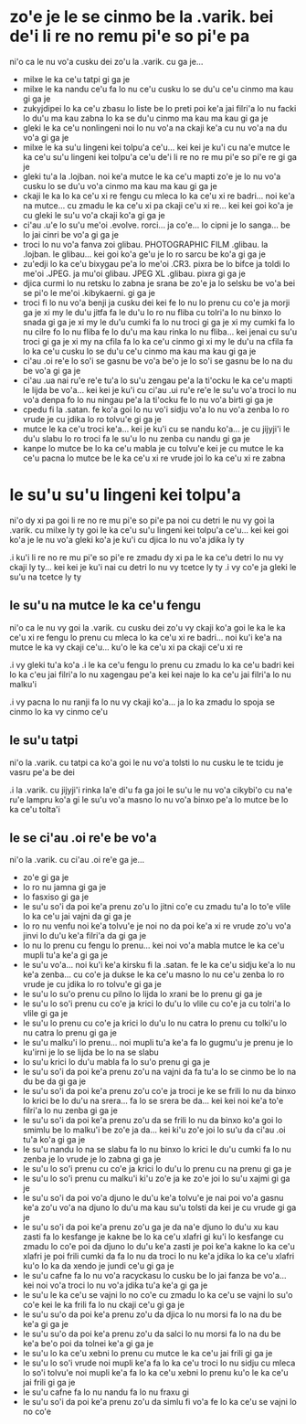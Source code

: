 zo'e je le se cinmo be la .varik. bei de'i li re no remu pi'e so pi'e pa
========================================================================

ni'o ca le nu vo'a cusku dei zo'u la .varik. cu ga je...

* milxe le ka ce'u tatpi gi ga je
* milxe le ka nandu ce'u fa lo nu ce'u cusku lo se du'u ce'u cinmo ma kau gi ga je
* zukyjdipei lo ka ce'u zbasu lo liste be lo preti poi ke'a jai filri'a lo nu facki lo du'u ma kau zabna lo ka se du'u cinmo ma kau ma kau gi ga je
* gleki le ka ce'u nonlingeni noi lo nu vo'a na ckaji ke'a cu nu vo'a na du vo'a gi ga je
* milxe le ka su'u lingeni kei tolpu'a ce'u... kei kei je ku'i cu na'e mutce le ka ce'u su'u lingeni kei tolpu'a ce'u de'i li re no re mu pi'e so pi'e re gi ga je
* gleki tu'a la .lojban. noi ke'a mutce le ka ce'u mapti zo'e je lo nu vo'a cusku lo se du'u vo'a cinmo ma kau ma kau gi ga je
* ckaji le ka lo ka ce'u xi re fengu cu mleca lo ka ce'u xi re badri... noi ke'a na mutce... cu zmadu le ka ce'u xi pa ckaji ce'u xi re... kei kei goi ko'a je cu gleki le su'u vo'a ckaji ko'a gi ga je
* ci'au .u'e lo su'u me'oi .evolve. rorci... ja co'e... lo cipni je lo sanga... be lo jai cinri be vo'a gi ga je
* troci lo nu vo'a fanva zoi glibau. PHOTOGRAPHIC FILM .glibau. la .lojban. le glibau... kei goi ko'a ge'u je lo ro sarcu be ko'a gi ga je
* zu'edji lo ka ce'u bixygau pe'a lo me'oi .CR3. pixra be lo bifce ja toldi lo me'oi .JPEG. ja mu'oi glibau. JPEG XL .glibau. pixra gi ga je
* djica curmi lo nu retsku lo zabna je srana be zo'e ja lo selsku be vo'a bei se pi'o le me'oi .kibykaerni. gi ga je
* troci fi lo nu vo'a benji ja cusku dei kei fe lo nu lo prenu cu co'e ja morji ga je xi my le du'u jitfa fa le du'u lo ro nu fliba cu tolri'a lo nu binxo lo snada gi ga je xi my le du'u cumki fa lo nu troci gi ga je xi my cumki fa lo nu cilre fo lo nu fliba fe lo du'u ma kau rinka lo nu fliba... kei jenai cu su'u troci gi ga je xi my na cfila fa lo ka ce'u cinmo gi xi my le du'u na cfila fa lo ka ce'u cusku lo se du'u ce'u cinmo ma kau ma kau gi ga je
* ci'au .oi re'e lo so'i se gasnu be vo'a be'o je lo so'i se gasnu be lo na du be vo'a gi ga je
* ci'au .ua nai ru'e re'e tu'a lo su'u zengau pe'a la ti'ocku le ka ce'u mapti le lijda be vo'a... kei kei je ku'i cu ci'au .ui ru'e re'e le su'u vo'a troci lo nu vo'a denpa fo lo nu ningau pe'a la ti'ocku fe lo nu vo'a birti gi ga je
* cpedu fi la .satan. fe ko'a goi lo nu vo'i sidju vo'a lo nu vo'a zenba lo ro vrude je cu jdika lo ro tolvu'e gi ga je
* mutce le ka ce'u troci ke'a... kei je ku'i cu se nandu ko'a... je cu jijyji'i le du'u slabu lo ro troci fa le su'u lo nu zenba cu nandu gi ga je
* kanpe lo mutce be lo ka ce'u mabla je cu tolvu'e kei je cu mutce le ka ce'u pacna lo mutce be le ka ce'u xi re vrude joi lo ka ce'u xi re zabna

# le su'u su'u lingeni kei tolpu'a
ni'o dy xi pa goi li re no re mu pi'e so pi'e pa noi cu detri le nu vy goi la .varik. cu milxe ly ty goi le ka ce'u su'u lingeni kei tolpu'a ce'u... kei kei goi ko'a je le nu vo'a gleki ko'a je ku'i cu djica lo nu vo'a jdika ly ty

.i ku'i li re no re mu pi'e so pi'e re zmadu dy xi pa le ka ce'u detri lo nu vy ckaji ly ty... kei kei je ku'i nai cu detri lo nu vy tcetce ly ty  .i vy co'e ja gleki le su'u na tcetce ly ty

## le su'u na mutce le ka ce'u fengu
ni'o ca le nu vy goi la .varik. cu cusku dei zo'u vy ckaji ko'a goi le ka le ka ce'u xi re fengu lo prenu cu mleca lo ka ce'u xi re badri... noi ku'i ke'a na mutce le ka vy ckaji ce'u... ku'o le ka ce'u xi pa ckaji ce'u xi re

.i vy gleki tu'a ko'a  .i le ka ce'u fengu lo prenu cu zmadu lo ka ce'u badri kei lo ka c'eu jai filri'a lo nu xagengau pe'a kei kei naje lo ka ce'u jai filri'a lo nu malku'i

.i vy pacna lo nu ranji fa lo nu vy ckaji ko'a... ja lo ka zmadu lo spoja se cinmo lo ka vy cinmo ce'u

## le su'u tatpi
ni'o la .varik. cu tatpi ca ko'a goi le nu vo'a tolsti lo nu cusku le te tcidu je vasru pe'a be dei

.i la .varik. cu jijyji'i rinka la'e di'u fa ga joi le su'u le nu vo'a cikybi'o cu na'e ru'e lampru ko'a gi le su'u vo'a masno lo nu vo'a binxo pe'a lo mutce be lo ka ce'u tolta'i

## le se ci'au .oi re'e be vo'a
ni'o la .varik. cu ci'au .oi re'e ga je...

* zo'e gi ga je
* lo ro nu jamna gi ga je
* lo fasxiso gi ga je
* le su'u so'i da poi ke'a prenu zo'u lo jitni co'e cu zmadu tu'a lo to'e vlile lo ka ce'u jai vajni da gi ga je
* lo ro nu venfu noi ke'a tolvu'e je noi no da poi ke'a xi re vrude zo'u vo'a jinvi lo du'u ke'a filri'a da gi ga je
* lo nu lo prenu cu fengu lo prenu... kei noi vo'a mabla mutce le ka ce'u mupli tu'a ke'a gi ga je
* le su'u vo'a... noi ku'i ke'a kirsku fi la .satan. fe le ka ce'u sidju ke'a lo nu ke'a zenba... cu co'e ja dukse le ka ce'u masno lo nu ce'u zenba lo ro vrude je cu jdika lo ro tolvu'e gi ga je
* le su'u lo su'o prenu cu pilno lo lijda lo xrani be lo prenu gi ga je
* le su'u lo so'i prenu cu co'e ja krici lo du'u lo vlile cu co'e ja cu tolri'a lo vlile gi ga je
* le su'u lo prenu cu co'e ja krici lo du'u lo nu catra lo prenu cu tolki'u lo nu catra lo prenu gi ga je
* le su'u malku'i lo prenu... noi mupli tu'a ke'a fa lo gugmu'u je prenu je lo ku'irni je lo se lijda be lo na se slabu
* lo su'u krici lo du'u mabla fa lo su'o prenu gi ga je
* le su'u so'i da poi ke'a prenu zo'u na vajni da fa tu'a lo se cinmo be lo na du be da gi ga je
* le su'u so'i da poi ke'a prenu zo'u co'e ja troci je ke se frili lo nu da binxo lo krici be lo du'u na srera... fa lo se srera be da... kei kei noi ke'a to'e filri'a lo nu zenba gi ga je
* le su'u so'i da poi ke'a prenu zo'u da se frili lo nu da binxo ko'a goi lo smimlu be lo malku'i be zo'e ja da... kei ki'u zo'e joi lo su'u da ci'au .oi tu'a ko'a gi ga je
* le su'u nandu lo na se slabu fa lo nu binxo lo krici le du'u cumki fa lo nu zenba je lo vrude je lo zabna gi ga je
* le su'u lo so'i prenu cu co'e ja krici lo du'u lo prenu cu na prenu gi ga je
* le su'u lo so'i prenu cu malku'i ki'u zo'e ja ke zo'e joi lo su'u xajmi gi ga je
* le su'u so'i da poi vo'a djuno le du'u ke'a tolvu'e je nai poi vo'a gasnu ke'a zo'u vo'a na djuno lo du'u ma kau su'u tolsti da kei je cu vrude gi ga je
* le su'u so'i da poi ke'a prenu zo'u ga je da na'e djuno lo du'u xu kau zasti fa lo kesfange je kakne be lo ka ce'u xlafri gi ku'i lo kesfange cu zmadu lo co'e poi da djuno lo du'u ke'a zasti je poi ke'a kakne lo ka ce'u xlafri je poi frili cumki da fa lo nu da troci lo nu ke'a jdika lo ka ce'u xlafri ku'o lo ka da xendo je jundi ce'u gi ga je
* le su'u cafne fa lo nu vo'a racyckasu lo cusku be lo jai fanza be vo'a... kei noi vo'a troci lo nu vo'a jdika tu'a ke'a gi ga je
* le su'u le ka ce'u se vajni lo no co'e cu zmadu lo ka ce'u se vajni lo su'o co'e kei le ka frili fa lo nu ckaji ce'u gi ga je
* le su'u su'o da poi ke'a prenu zo'u da djica lo nu morsi fa lo na du be ke'a gi ga je
* le su'u su'o da poi ke'a prenu zo'u da salci lo nu morsi fa lo na du be ke'a be'o poi da tolnei ke'a gi ga je
* le su'u lo ka ce'u xebni lo prenu cu mutce le ka ce'u jai frili gi ga je
* le su'u lo so'i vrude noi mupli ke'a fa lo ka ce'u troci lo nu sidju cu mleca lo so'i tolvu'e noi mupli ke'a fa lo ka ce'u xebni lo prenu ku'o le ka ce'u jai frili gi ga je
* le su'u cafne fa lo nu nandu fa lo nu fraxu gi
* le su'u so'i da poi ke'a prenu zo'u da simlu fi vo'a fe lo ka ce'u se vajni lo no co'e
